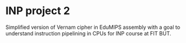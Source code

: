 # INP project 2
Simplified version of Vernam cipher in EduMIPS assembly with a goal to understand instruction pipelining in CPUs for INP course at FIT BUT.